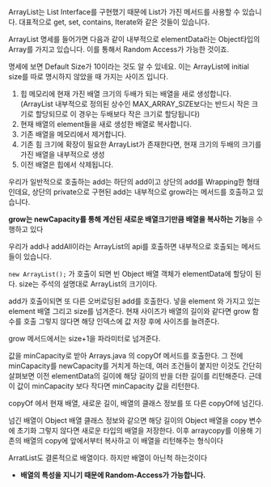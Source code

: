 ArrayList는 List Interface를 구현했기 때문에 List가 가진 메서드를 사용할 수 있습니다. 대표적으로 get, set, contains, Iterate와 같은 것들이 있습니다.

ArrayList 명세를 들어가면 다음과 같이 내부적으로 elementData라는 Object타입의 Array를 가지고 있습니다. 이를 통해서 Random Access가 가능한 것이죠.

명세에 보면 Default Size가 10이라는 것도 알 수 있네요. 이는 ArrayList에 initial size를 따로 명시하지 않았을 때 가지는 사이즈 입니다.

1. 힙 메모리에 현재 가진 배열 크기의 두배가 되는 배열을 새로 생성합니다. (ArrayList 내부적으로 정의된 상수인 MAX_ARRAY_SIZE보다는 반드시 작은 크기로 할당되므로 이 경우는 두배보다 작은 크기로 할당됩니다)
2. 현재 배열의 element들을 새로 생성한 배열로 복사합니다.
3. 기존 배열을 메모리에서 제거합니다.
4. 기존 힘 크기에 확장이 필요한 ArrayList가 존재한다면, 현재 크기의 두배의 크기를 가진 배열을 내부적으로 생성
5. 이전 배열은 힙에서 삭제됩니다.

우리가 일반적으로 호출하는 add는 하단의 add이고 상단의 add를 Wrapping한 형태인데요, 상단의 private으로 구현된 add는 내부적으로 grow라는 메서드를 호출하고 있습니다.

**grow는 newCapacity를 통해 계산된 새로운 배열크기만큼 배열을 복사하는 기능**을 수행하고 있다

우리가 add나 addAll이라는 ArrayList의 api를 호출하면 내부적으로 호출되는 메서드들이 있습니다.

`new ArrayList();` 가 호출이 되면 빈 Object 배열 객체가 elementData에 할당이 된다. size는 주석의 설명대로 ArrayList의 크기이다.

add가 호출이되면 또 다른 오버로딩된 add를 호출한다. 넣을 element 와 가지고 있는 element 배열 그리고 size를 넘겨준다. 현재 사이즈가 배열의 길이와 같다면 grow 함수를 호출 그렇지 않다면 해당 인덱스에 값 저장 후에 사이즈를 늘려준다.

grow 메서드에서는 size+1을 파라미터로 넘겨준다.

값을 minCapacity로 받아 Arrays.java 의 copyOf 메서드를 호출한다. 그 전에 minCapacity를 newCapacity를 거치게 하는데, 여러 조건들이 붙지만 이것도 간단히 살펴보면 이전 elementData의 길이에 해당 길이의 반을 더한 길이를 리턴해준다. 근데 이 값이 minCapacity 보다 작다면 minCapacity 값을 리턴한다.

copyOf 에서 현재 배열, 새로운 길이, 배열의 클래스 정보를 또 다른 copyOf에 넘긴다.

넘긴 배열이 Object 배열 클래스 정보와 같으면 해당 길이의 Object 배열을 copy 변수에 초기화 그렇지 않다면 새로운 타입의 배열을 저장한다. 이후 arraycopy를 이용해 기존의 배열의 copy에 앞에서부터 복사하고 이 배열을 리턴해주는 형식이다

ArratList도 결론적으로 배열이다. 하지만 배열이 아닌척 하는것이다

- **배열의 특성을 지니기 때문에 Random-Access가 가능합니다.**
